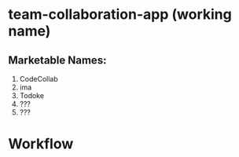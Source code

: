 # team-collaboration-app (working name)

## Marketable Names:

1. CodeCollab
2. ima
3. Todoke
4. ???
5. ???

# Workflow
